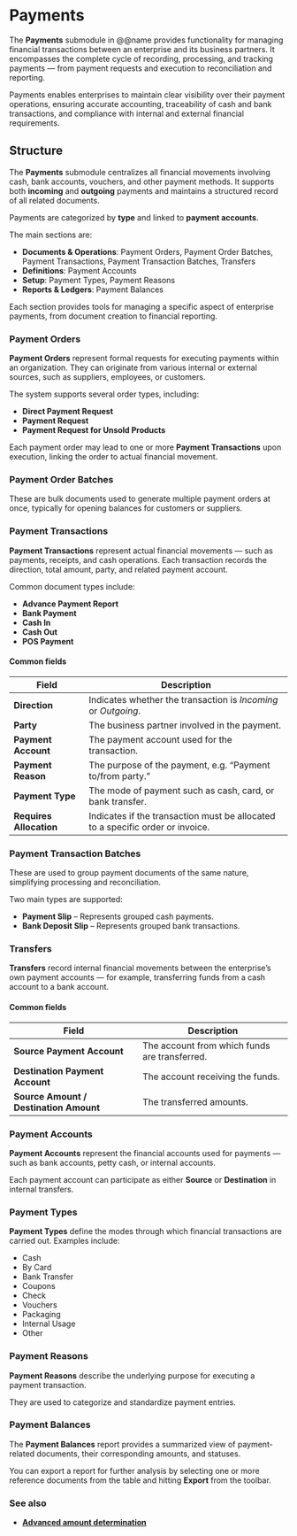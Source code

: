# Payments

The **Payments** submodule in @@name provides functionality for managing financial transactions between an enterprise and its business partners. It encompasses the complete cycle of recording, processing, and tracking payments — from payment requests and execution to reconciliation and reporting.

Payments enables enterprises to maintain clear visibility over their payment operations, ensuring accurate accounting, traceability of cash and bank transactions, and compliance with internal and external financial requirements.

## Structure

The **Payments** submodule centralizes all financial movements involving cash, bank accounts, vouchers, and other payment methods. It supports both **incoming** and **outgoing** payments and maintains a structured record of all related documents.

Payments are categorized by **type** and linked to **payment accounts**.

The main sections are:

* **Documents & Operations**: Payment Orders, Payment Order Batches, Payment Transactions, Payment Transaction Batches, Transfers
* **Definitions**: Payment Accounts
* **Setup**: Payment Types, Payment Reasons
* **Reports & Ledgers**: Payment Balances

Each section provides tools for managing a specific aspect of enterprise payments, from document creation to financial reporting.

### Payment Orders

**Payment Orders** represent formal requests for executing payments within an organization. They can originate from various internal or external sources, such as suppliers, employees, or customers. 

The system supports several order types, including:

* **Direct Payment Request**
* **Payment Request**
* **Payment Request for Unsold Products**

Each payment order may lead to one or more **Payment Transactions** upon execution, linking the order to actual financial movement.

### Payment Order Batches

These are bulk documents used to generate multiple payment orders at once, typically for opening balances for customers or suppliers.

### Payment Transactions

**Payment Transactions** represent actual financial movements — such as payments, receipts, and cash operations. Each transaction records the direction, total amount, party, and related payment account.

Common document types include:

* **Advance Payment Report**
* **Bank Payment**
* **Cash In**
* **Cash Out**
* **POS Payment**

#### Common fields

| Field                     | Description                                                                    |
| ------------------------- | ---------------------------------------------------------------                          
| **Direction**             | Indicates whether the transaction is *Incoming* or *Outgoing*.                 |
| **Party**                 | The business partner involved in the payment.                                  |
| **Payment Account**       | The payment account used for the transaction.                                  |                          
| **Payment Reason**        | The purpose of the payment, e.g. “Payment to/from party.”                      |
| **Payment Type**          | The mode of payment such as cash, card, or bank transfer.                      |
| **Requires Allocation**   | Indicates if the transaction must be allocated to a specific order or invoice. |

### Payment Transaction Batches

These are used to group payment documents of the same nature, simplifying processing and reconciliation. 

Two main types are supported:

* **Payment Slip** – Represents grouped cash payments.
* **Bank Deposit Slip** – Represents grouped bank transactions.

### Transfers

**Transfers** record internal financial movements between the enterprise’s own payment accounts — for example, transferring funds from a cash account to a bank account.

#### Common fields

| Field | Description |
|-------|--------------|
| **Source Payment Account** | The account from which funds are transferred. |
| **Destination Payment Account** | The account receiving the funds. |
| **Source Amount / Destination Amount** | The transferred amounts. |


### Payment Accounts

**Payment Accounts** represent the financial accounts used for payments — such as bank accounts, petty cash, or internal accounts.

Each payment account can participate as either **Source** or **Destination** in internal transfers.

### Payment Types

**Payment Types** define the modes through which financial transactions are carried out. Examples include:

* Cash
* By Card
* Bank Transfer
* Coupons
* Check
* Vouchers
* Packaging
* Internal Usage
* Other

### Payment Reasons

**Payment Reasons** describe the underlying purpose for executing a payment transaction. 

They are used to categorize and standardize payment entries.

### Payment Balances

The **Payment Balances** report provides a summarized view of payment-related documents, their corresponding amounts, and statuses. 

You can export a report for further analysis by selecting one or more reference documents from the table and hitting **Export** from the toolbar.

### See also

* **[Advanced amount determination](./advance-amounts-determination/index.md)**

